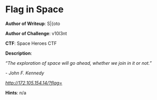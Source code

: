 # Flag in Space
**Author of Writeup**: S|{oto

**Author of Challenge**: v10l3nt

**CTF**:  Space Heroes CTF

**Description**:

*“The exploration of space will go ahead, whether we join in it or not.”*

*- John F. Kennedy*

*http://172.105.154.14/?flag=*

**Hints**: n/a
